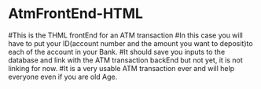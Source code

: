 # AtmFrontEnd-HTML
#This is the THML frontEnd for an ATM transaction
#In this case you will have to put your ID(account number and the amount you want to deposit)to each of the account in your Bank.
#It should save you inputs to the database and link with the ATM transaction backEnd but not yet, it is not linking for now.
#It is a very usable ATM transaction ever and will help everyone even if you are old Age.
